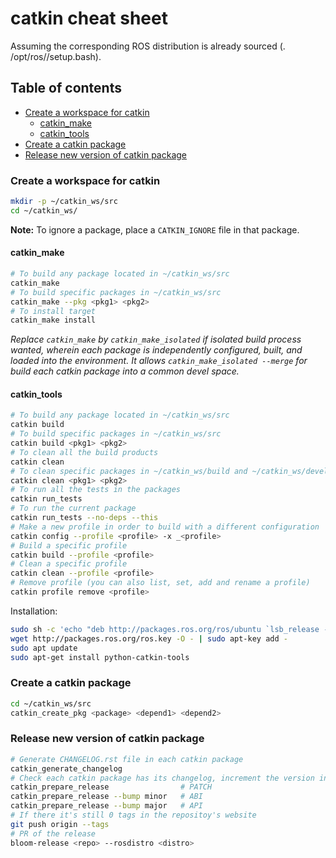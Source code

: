# catkin cheat sheet
Assuming the corresponding ROS distribution is already sourced (. /opt/ros/<distro>/setup.bash).

## Table of contents
* [Create a workspace for catkin](#Create-a-workspace-for-catkin)
  * [catkin_make](#catkin_make)
  * [catkin_tools](#catkin_tools)
* [Create a catkin package](#Create-a-catkin-package)
* [Release new version of catkin package](#Release-new-version-of-catkin-package)

### Create a workspace for catkin
```sh
mkdir -p ~/catkin_ws/src
cd ~/catkin_ws/
```

**Note:** To ignore a package, place a `CATKIN_IGNORE` file in that package.

#### catkin_make
```sh
# To build any package located in ~/catkin_ws/src
catkin_make
# To build specific packages in ~/catkin_ws/src
catkin_make --pkg <pkg1> <pkg2>
# To install target
catkin_make install
```
_Replace `catkin_make` by `catkin_make_isolated` if isolated build process wanted, wherein each package is independently configured, built, and loaded into the environment. It allows `catkin_make_isolated --merge` for build each catkin package into a common devel space._

#### catkin_tools
```sh
# To build any package located in ~/catkin_ws/src
catkin build
# To build specific packages in ~/catkin_ws/src
catkin build <pkg1> <pkg2>
# To clean all the build products
catkin clean
# To clean specific packages in ~/catkin_ws/build and ~/catkin_ws/devel
catkin clean <pkg1> <pkg2>
# To run all the tests in the packages
catkin run_tests
# To run the current package
catkin run_tests --no-deps --this
# Make a new profile in order to build with a different configuration
catkin config --profile <profile> -x _<profile>
# Build a specific profile
catkin build --profile <profile>
# Clean a specific profile
catkin clean --profile <profile>
# Remove profile (you can also list, set, add and rename a profile)
catkin profile remove <profile>
```

Installation:
```sh
sudo sh -c 'echo "deb http://packages.ros.org/ros/ubuntu `lsb_release -sc` main" > /etc/apt/sources.list.d/ros-latest.list'
wget http://packages.ros.org/ros.key -O - | sudo apt-key add -
sudo apt update
sudo apt-get install python-catkin-tools
```

### Create a catkin package
```sh
cd ~/catkin_ws/src
catkin_create_pkg <package> <depend1> <depend2>
```

### Release new version of catkin package
```sh
# Generate CHANGELOG.rst file in each catkin package
catkin_generate_changelog
# Check each catkin package has its changelog, increment the version in the package.xml and commit/tag the changes
catkin_prepare_release                # PATCH
catkin_prepare_release --bump minor   # ABI
catkin_prepare_release --bump major   # API
# If there it's still 0 tags in the repositoy's website
git push origin --tags
# PR of the release
bloom-release <repo> --rosdistro <distro>
```
